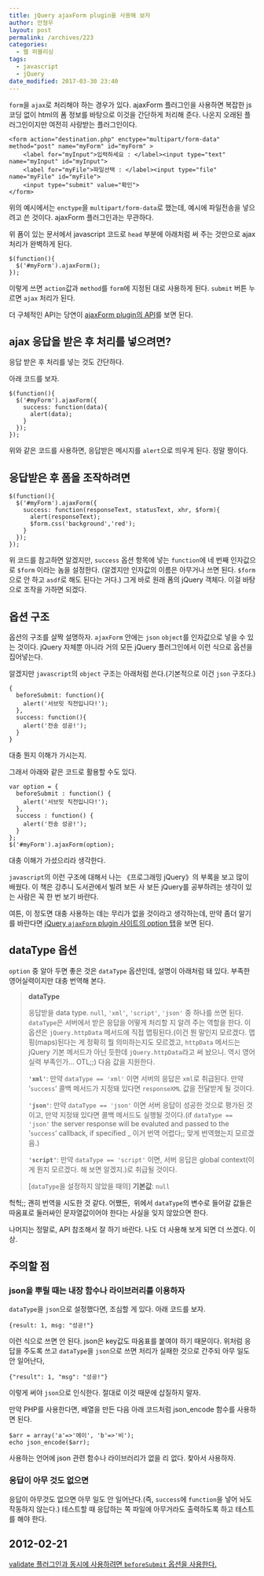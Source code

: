```yaml
---
title: jQuery ajaxForm plugin을 사용해 보자
author: 안형우
layout: post
permalink: /archives/223
categories:
  - 웹 퍼블리싱
tags:
  - javascript
  - jQuery
date_modified: 2017-03-30 23:40
---
```


`form`을 `ajax`로 처리해야 하는 경우가 있다. ajaxForm 플러그인을 사용하면 복잡한 js 코딩 없이 html의 폼 정보를 바탕으로 이것을 간단하게 처리해 준다. 나온지 오래된 플러그인이지만 여전히 사랑받는 플러그인이다. 

    <form action="destination.php" enctype="multipart/form-data" method="post" name="myForm" id="myForm" >
        <label for="myInput">입력하세요 : </label><input type="text" name="myInput" id="myInput">
        <label for="myFile">파일선택 : </label><input type="file" name="myFile" id="myFile">
        <input type="submit" value="확인">
    </form>

위의 예시에서는 `enctype`을 `multipart/form-data`로 했는데, 예시에 파일전송을 넣으려고 쓴 것이다. ajaxForm 플러그인과는 무관하다.

위 폼이 있는 문서에서 javascript 코드로 `head` 부분에 아래처럼 써 주는 것만으로 ajax 처리가 완벽하게 된다.

    $(function(){
      $('#myForm').ajaxForm();
    });

이렇게 쓰면 `action`값과 `method`를 `form`에 지정된 대로 사용하게 된다. `submit` 버튼 누르면 `ajax` 처리가 된다.

더 구체적인 API는 당연이 [ajaxForm plugin의 API](http://jquery.malsup.com/form/#api)를 보면 된다.

## ajax 응답을 받은 후 처리를 넣으려면?

응답 받은 후 처리를 넣는 것도 간단하다.

아래 코드를 보자.

    $(function(){
      $('#myForm').ajaxForm({
        success: function(data){
          alert(data);
        }
      });
    });

위와 같은 코드를 사용하면, 응답받은 메시지를 `alert`으로 띄우게 된다. 정말 짱이다.

## 응답받은 후 폼을 조작하려면

    $(function(){
      $('#myForm').ajaxForm({
        success: function(responseText, statusText, xhr, $form){
          alert(responseText);
          $form.css('background','red');
        }
      });
    });

위 코드를 참고하면 알겠지만, `success` 옵션 항목에 넣는 `function`에 네 번째 인자값으로 `$form` 이라는 놈을 설정한다. (알겠지만 인자값의 이름은 아무거나 쓰면 된다. `$form` 으로 안 하고 `asdf`로 해도 된다는 거다.) 그게 바로 원래 폼의 jQuery 객체다. 이걸 바탕으로 조작을 가하면 되겠다.

## 옵션 구조

옵션의 구조를 살짝 설명하자. `ajaxForm` 안에는 `json` `object`를 인자값으로 넣을 수 있는 것이다. jQuery 자체뿐 아니라 거의 모든 jQuery 플러그인에서 이런 식으로 옵션을 집어넣는다.

알겠지만 `javascript`의 `object` 구조는 아래처럼 쓴다.(기본적으로 이건 `json` 구조다.)

    {
      beforeSubmit: function(){ 
        alert('서브밋 직전입니다!'); 
      }, 
      success: function(){ 
        alert('전송 성공!'); 
      } 
    }

대충 뭔지 이해가 가시는지.

그래서 아래와 같은 코드로 활용할 수도 있다.

    var option = {
      beforeSubmit : function() {
        alert('서브밋 직전입니다!');
      },
      success : function() {
        alert('전송 성공!');
      }
    };
    $('#myForm').ajaxForm(option);

대충 이해가 가셨으리라 생각한다.

`javascript`의 이런 구조에 대해서 나는 《프로그래밍 jQuery》의 부록을 보고 많이 배웠다. 이 책은 강추니 도서관에서 빌려 보든 사 보든 jQuery를 공부하려는 생각이 있는 사람은 꼭 한 번 보기 바란다.

여튼, 이 정도면 대충 사용하는 데는 무리가 없을 것이라고 생각하는데, 만약 좀더 알기를 바란다면 <a href="http://jquery.malsup.com/form/#options-object" target="_blank">jQuery <code>ajaxForm</code> plugin 사이트의 option 탭</a>을 보면 된다.

## dataType 옵션

`option` 중 알아 두면 좋은 것은 `dataType` 옵션인데, 설명이 아래처럼 돼 있다. 부족한 영어실력이지만 대충 번역해 본다.

> **dataType**
> 
> 응답받을 data type. `null`, `'xml'`, `'script'`, `'json'` 중 하나를 쓰면 된다. `dataType`은 서버에서 받은 응답을 어떻게 처리할 지 알려 주는 역할을 한다. 이 옵션은 `jQuery.httpData` 메서드에 직접 맵핑된다.(이건 뭔 말인지 모르겠다. 맵핑(maps)된다는 게 정확히 뭘 의미하는지도 모르겠고, `httpData` 메서드는 jQuery 기본 메서드가 아닌 듯한데 `jQuery.httpData`라고 써 놨으니. 역시 영어실력 부족인가&#8230; OTL;;) 다음 값을 지원한다.
> 
> **`'xml'`**: 만약 `dataType == 'xml'` 이면 서버의 응답은 `xml`로 취급된다. 만약 &#8216;`success`&#8216; 콜백 메서드가 지정돼 있다면 `responseXML` 값을 전달받게 될 것이다.
> 
> **`'json'`**: 만약 `dataType == 'json'` 이면 서버 응답이 성공한 것으로 평가된 것이고, 만약 지정돼 있다면 콜백 메서드도 실행될 것이다.(if `dataType == 'json'` the server response will be evaluted and passed to the &#8216;`success`&#8216; callback, if specified _ 이거 번역 어렵다;; 맞게 번역했는지 모르겠음.)
> 
> **`'script'`**: 만약 `dataType == 'script'` 이면, 서버 응답은 global context(이게 뭔지 모르겠다. 해 보면 알겠지.)로 취급될 것이다.
> 
> [`dataType`을 설정하지 않았을 때의] **기본값**: `null`

헉헉;; 괜히 번역을 시도한 것 같다. 어쨌든,  위에서 `dataType`의 변수로 들어갈 값들은 따옴표로 둘러싸인 문자열값이어야 한다는 사실을 잊지 않았으면 한다.

나머지는 정말로, API 참조해서 잘 하기 바란다. 나도 더 사용해 보게 되면 더 쓰겠다. 이상.

## 주의할 점

### json을 뿌릴 때는 내장 함수나 라이브러리를 이용하자

`dataType`을 `json`으로 설정했다면, 조심할 게 있다. 아래 코드를 보자.

    {result: 1, msg: "성공!"}

이런 식으로 쓰면 안 된다. json은 key값도 따옴표를 붙여야 하기 때문이다. 위처럼 응답을 주도록 쓰고 `dataType`을 `json`으로 쓰면 처리가 실패한 것으로 간주되 아무 일도 안 일어난다,

    {"result": 1, "msg": "성공!"}

이렇게 써야 `json`으로 인식한다. 절대로 이것 때문에 삽질하지 말자.

만약 PHP를 사용한다면, 배열을 만든 다음 아래 코드처럼 json_encode 함수를 사용하면 된다.

    $arr = array('a'=>'에이', 'b'=>'비');
    echo json_encode($arr);

사용하는 언어에 json 관련 함수나 라이브러리가 없을 리 없다. 찾아서 사용하자.

### 응답이 아무 것도 없으면

응답이 아무것도 없으면 아무 일도 안 일어난다.(즉, `success`에 `function`을 넣어 놔도 작동하지 않는다.) 테스트할 때 응답하는 쪽 파일에 아무거라도 출력하도록 하고 테스트를 해야 한다.

## 2012-02-21

[validate 플러그인과 동시에 사용하려면 `beforeSubmit` 옵션을 사용한다.][1]

[1]: https://mytory.net/archives/2292 "[jQuery] ajaxForm 플러그인과 validate 플러그인 동시에 사용하기"
